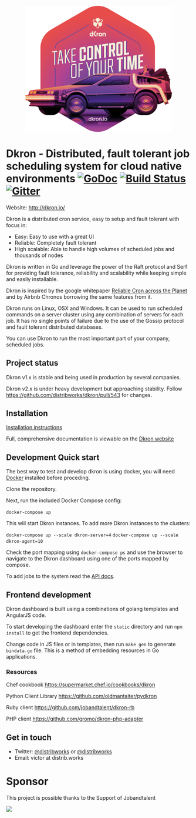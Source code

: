<p align="center">
<img width="400" src="docs/images/DKRON_STICKER_OK_CMYK_RGB_CONV_300.png" alt="Dkron" title="Dkron" />
</p>

# Dkron - Distributed, fault tolerant job scheduling system for cloud native environments [![GoDoc](https://godoc.org/github.com/distribworks/dkron?status.svg)](https://godoc.org/github.com/distribworks/dkron) [![Build Status](https://travis-ci.org/distribworks/dkron.svg?branch=master)](https://travis-ci.org/distribworks/dkron) [![Gitter](https://badges.gitter.im/distribworks/dkron.svg)](https://gitter.im/distribworks/dkron)

Website: http://dkron.io/

Dkron is a distributed cron service, easy to setup and fault tolerant with focus in:

- Easy: Easy to use with a great UI
- Reliable: Completely fault tolerant
- High scalable: Able to handle high volumes of scheduled jobs and thousands of nodes

Dkron is written in Go and leverage the power of the Raft protocol and Serf for providing fault tolerance, reliability and scalability while keeping simple and easily installable.

Dkron is inspired by the google whitepaper [Reliable Cron across the Planet](https://queue.acm.org/detail.cfm?id=2745840) and by Airbnb Chronos borrowing the same features from it.

Dkron runs on Linux, OSX and Windows. It can be used to run scheduled commands on a server cluster using any combination of servers for each job. It has no single points of failure due to the use of the Gossip protocol and fault tolerant distributed databases.

You can use Dkron to run the most important part of your company, scheduled jobs.

## Project status

Dkron v1.x is stable and being used in production by several companies.

Dkron v2.x is under heavy development but approaching stability. Follow https://github.com/distribworks/dkron/pull/543 for changes.

## Installation

[Installation instructions](https://dkron.io/basics/installation/)

Full, comprehensive documentation is viewable on the [Dkron website](http://dkron.io)

## Development Quick start

The best way to test and develop dkron is using docker, you will need [Docker](https://www.docker.com/) installed before proceding.

Clone the repository.

Next, run the included Docker Compose config:

`docker-compose up`

This will start Dkron instances. To add more Dkron instances to the clusters:

`docker-compose up --scale dkron-server=4`
`docker-compose up --scale dkron-agent=10`

Check the port mapping using `docker-compose ps` and use the browser to navigate to the Dkron dashboard using one of the ports mapped by compose.

To add jobs to the system read the [API docs](https://dkron.io/api/).

## Frontend development

Dkron dashboard is built using a combinations of golang templates and AngularJS code.

To start developing the dashboard enter the `static` directory and run `npm install` to get the frontend dependencies.

Change code in JS files or in templates, then run `make gen` to generate `bindata.go` file. This is a method of embedding resources in Go applications.

### Resources

Chef cookbook
https://supermarket.chef.io/cookbooks/dkron

Python Client Library
https://github.com/oldmantaiter/pydkron

Ruby client
https://github.com/jobandtalent/dkron-rb

PHP client
https://github.com/gromo/dkron-php-adapter

## Get in touch

- Twitter: [@distribworks](https://twitter.com/distribworks) or [@distribworks](https://twitter.com/distribworks)
- Email: victor at distrib.works

# Sponsor

This project is possible thanks to the Support of Jobandtalent

![](https://upload.wikimedia.org/wikipedia/en/d/db/Jobandtalent_logo.jpg)

